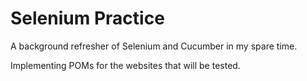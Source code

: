 # Selenium Practice

A background refresher of Selenium and Cucumber in my spare time.

Implementing POMs for the websites that will be tested.
